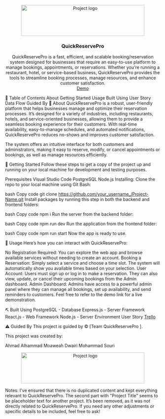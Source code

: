<p align="center"> <a href="https://www.meraki-academy.org" target="_blank" rel="noopener noreferrer"> <img width="400px" height="100px" src="/images/updateLogo.png" alt="Project logo"> </a> </p> <h3 align="center">QuickReservePro</h3>
<p align="center"> QuickReservePro is a fast, efficient, and scalable booking/reservation system designed for businesses that require an easy-to-use platform to manage bookings, appointments, or reservations. Whether you're running a restaurant, hotel, or service-based business, QuickReservePro provides the tools to streamline booking processes, manage resources, and enhance customer satisfaction. <br> <a href=''>Demo</a> <br> </p>
📝 Table of Contents
About
Getting Started
Usage
Built Using
User Story
Data Flow
Guided By
🧐 About <a name = "about"></a>
QuickReservePro is a robust, user-friendly platform that helps businesses manage and optimize their reservation processes. It’s designed for a variety of industries, including restaurants, hotels, and service-oriented businesses, allowing them to provide a seamless booking experience for their customers. With real-time availability, easy-to-manage schedules, and automated notifications, QuickReservePro reduces no-shows and improves customer satisfaction.

The system offers an intuitive interface for both customers and administrators, making it easy to reserve, modify, or cancel appointments or bookings, as well as manage resources efficiently.

🏁 Getting Started <a name = "getting_started"></a>
Follow these steps to get a copy of the project up and running on your local machine for development and testing purposes.

Prerequisites
Visual Studio Code
PostgreSQL
Node.js
Installing:
Clone the repo to your local machine using Git Bash:

bash
Copy code
git clone https://github.com/your_username_/Project-Name.git
Install packages by running this step in both the backend and frontend folders:

bash
Copy code
npm i
Run the server from the backend folder:

bash
Copy code
npm run dev
Run the application from the frontend folder:

bash
Copy code
npm run start
Now the app is ready to use.

🎈 Usage <a name="usage"></a>
Here’s how you can interact with QuickReservePro:

No Registration Required: You can explore the web app and browse available services without needing to create an account.
Booking a Reservation: Simply select a service and choose a time slot. The system will automatically show you available times based on your selection.
User Account: Users must sign up or log in to make a reservation. They can also view, update, or cancel their upcoming bookings from the Admin dashboard.
Admin Dashboard: Admins have access to a powerful admin panel where they can manage all bookings, set up availability, and send reminders to customers.
Feel free to refer to the demo link for a live demonstration.

⛏️ Built Using <a name = "built_using"></a>
PostgreSQL - Database
Express.js - Server Framework
React.js - Web Framework
Node.js - Server Environment
User Story <a name = "user_story"></a>
<a href=''>Trello</a>

⚠️ Guided By <a name="guided_by"></a>
This project is guided by ©️ [Team QuickReservePro ].

This project was created by:

Ahmad Alhammad
Moaweah Dwairi
Mohammad Souri
<p align="center"> <a href="https://www.meraki-academy.org" target="_blank" rel="noopener noreferrer"> <img width="400px" height="100px" src="https://www.meraki-academy.org/assets/img/logov02.svg" alt="Project logo"> </a> </p>
Notes:
I've ensured that there is no duplicated content and kept everything relevant to QuickReservePro.
The second part with "Project Title" seems to be placeholder text for another project. It’s been removed, as it was not directly related to QuickReservePro.
If you need any other adjustments or specific details to be included, feel free to ask!
